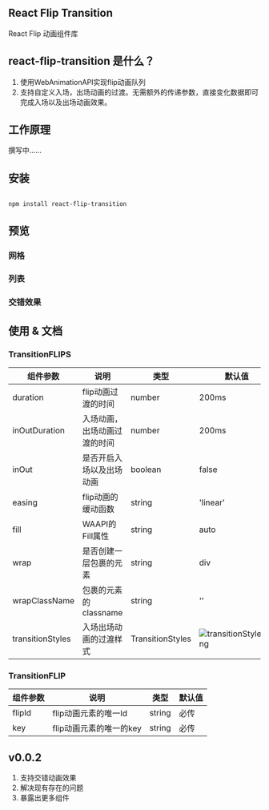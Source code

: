 
## React Flip Transition

React Flip 动画组件库

## react-flip-transition 是什么？

1. 使用WebAnimationAPI实现flip动画队列
2. 支持自定义入场，出场动画的过渡。无需额外的传递参数，直接变化数据即可完成入场以及出场动画效果。

## 工作原理

撰写中……

## 安装

```shell

npm install react-flip-transition
```

## 预览

### 网格

### 列表

### 交错效果

## 使用 & 文档

### TransitionFLIPS

组件参数 | 说明 | 类型 | 默认值
---|---|---|---
duration | flip动画过渡的时间 | number | 200ms
inOutDuration | 入场动画，出场动画过渡的时间 | number | 200ms
inOut | 是否开启入场以及出场动画 | boolean | false
easing | flip动画的缓动函数 | string | 'linear'
fill | WAAPI的Fill属性 | string | auto
wrap | 是否创建一层包裹的元素 | string | div
wrapClassName | 包裹的元素的classname | string | ''
transitionStyles | 入场出场动画的过渡样式 | TransitionStyles | ![transitionStyles.png](https://i.loli.net/2020/09/11/wb6LNZCfFpv94ec.png)

### TransitionFLIP

组件参数 | 说明 | 类型 | 默认值
---|---|---|---
flipId | flip动画元素的唯一Id | string | 必传
key | flip动画元素的唯一的key | string | 必传

## v0.0.2

1. 支持交错动画效果
2. 解决现有存在的问题
3. 暴露出更多组件
